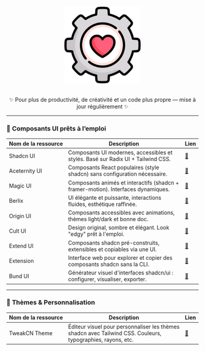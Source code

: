 <p align="center">
  <img width="200" src="./assets/logo.png" alt="logo toolbox">
</p>

<!-- <h1 align="center">Mon coffre à outils de dev</h1> -->
<p align="center">
<br>
 ✨ Pour plus de productivité, de créativité et un code plus propre — mise à jour régulièrement ✨
</p>
<!-- <p align="center">
  <a href="#-ui--design">🎨 UI & Design</a> •
  <a href="#-frameworks--librairies">⚙️ Frameworks</a> •
  <a href="#-apprentissage--références">📚 Apprentissage</a> •
  <a href="#-outils--productivité">🚀 Outils</a> •
  <a href="#-déploiement--plateformes">☁️ Déploiement</a>
</p> -->

---

### 🧩 **Composants UI prêts à l’emploi**

| Nom&nbsp;de&nbsp;la&nbsp;ressource | Description | Lien |
|-----|-------------|------|
| Shadcn UI | Composants UI modernes, accessibles et stylés. Basé sur Radix UI + Tailwind CSS. | [🔗](https://ui.shadcn.com) |
| Aceternity UI | Composants React populaires (style shadcn) sans configuration nécessaire. | [🔗](https://ui.aceternity.com) |
| Magic UI | Composants animés et interactifs (shadcn + framer-motion). Interfaces dynamiques. | [🔗](https://magicui.design) |
| Berlix | UI élégante et puissante, interactions fluides, esthétique raffinée. | [🔗](https://berlix.vercel.app/) |
| Origin UI | Composants accessibles avec animations, thèmes light/dark et bonne doc. | [🔗](https://originui.com/) |
| Cult UI | Design original, sombre et élégant. Look "edgy" prêt à l'emploi. | [🔗](https://www.cult-ui.com/) |
| Extend UI | Composants shadcn pré-construits, extensibles et copiables via une UI. | [🔗](https://www.extend-ui.com/) |
| Extension | Interface web pour explorer et copier des composants shadcn sans la CLI. | [🔗](https://shadcn-extension.vercel.app/) |
| Bund UI | Générateur visuel d'interfaces shadcn/ui : configurer, visualiser, exporter. | [🔗](https://bundui.io/) |

---

### 🎨 **Thèmes & Personnalisation**
| Nom&nbsp;de&nbsp;la&nbsp;ressource | Description | Lien |
|-----|-------------|------|
| TweakCN Theme | Éditeur visuel pour personnaliser les thèmes shadcn avec Tailwind CSS. Couleurs, typographies, rayons, etc. | [🔗](https://tweakcn.com/editor/theme) |
